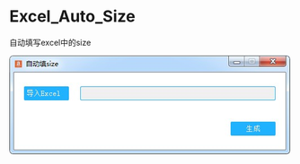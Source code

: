 # Excel_Auto_Size
自动填写excel中的size
  
![image](https://github.com/star1986xk/Excel_Auto_Size/blob/master/win.jpg)
